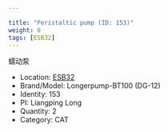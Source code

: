 ```yaml
---

title: "Peristaltic pump (ID: 153)"
weight: 0
tags: [ESB32]
---
```


蠕动泵

<!--more-->



- Location: [ESB32](../../tags/ESB32)
- Brand/Model: Longerpump-BT100 (DG-12)
- Identity: 153
- PI: Liangping Long
- Quantity: 2
- Category: CAT






